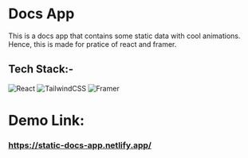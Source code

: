 
# Docs App

This is a docs app that contains some static data with cool animations. Hence, this is made for pratice of react and framer.


## Tech Stack:-

![React](https://img.shields.io/badge/react-%2320232a.svg?style=for-the-badge&logo=react&logoColor=%2361DAFB)  ![TailwindCSS](https://img.shields.io/badge/tailwindcss-%2338B2AC.svg?style=for-the-badge&logo=tailwind-css&logoColor=white) ![Framer](https://img.shields.io/badge/Framer-black?style=for-the-badge&logo=framer&logoColor=blue)
# Demo Link: 
### https://static-docs-app.netlify.app/


